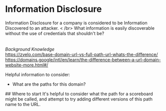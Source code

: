# Information Disclosure
Information Disclosure for a company is considered to be Information Discovered to an attacker. < /br>
What information is easily discoverable without the use of credentials that shouldn't be? </br>
</br>
</br>
*Background Knowledge* </br>
https://zvelo.com/base-domain-url-vs-full-path-url-whats-the-difference/ </br>
https://domains.google/intl/en/learn/the-difference-between-a-url-domain-website-more.html#/

Helpful information to consider:</br>
<ul>
  <li> What are the paths for this domain?</li> 
</ul>
## Where to start
It's helpful to consider what the path for a scoreboard might be called, and attempt to try adding different versions of this path name to the URL. 
